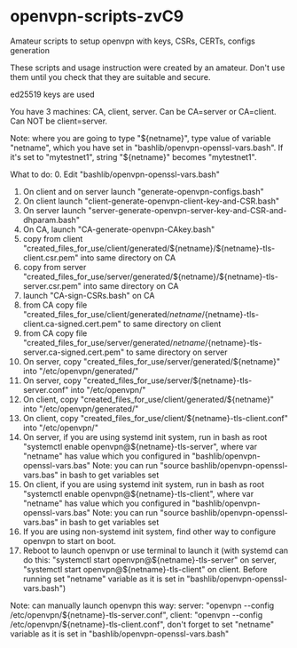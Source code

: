 # openvpn-scripts-zvC9
Amateur scripts to setup openvpn with keys, CSRs, CERTs, configs generation

These scripts and usage instruction were created by an amateur. Don't use them until you check that they are suitable and secure.

ed25519 keys are used

You have 3 machines: CA, client, server.
Can be CA=server or CA=client.
Can NOT be client=server.

Note: where you are going to type "${netname}", type value of variable "netname", which
you have set in "bashlib/openvpn-openssl-vars.bash". If it's set to "mytestnet1",
string "${netname}" becomes "mytestnet1".

What to do:
0. Edit "bashlib/openvpn-openssl-vars.bash"
1. On client and on server launch  "generate-openvpn-configs.bash"
2. On client launch "client-generate-openvpn-client-key-and-CSR.bash"
3. On server launch "server-generate-openvpn-server-key-and-CSR-and-dhparam.bash"
4. On CA, launch "CA-generate-openvpn-CAkey.bash"
5. copy from client "created_files_for_use/client/generated/&#36;\{netname\}/\$\{netname\}-tls-client.csr.pem" into same directory on CA
6. copy from server "created_files_for_use/server/generated/\${netname}/${netname}-tls-server.csr.pem" into same directory on CA
7. launch "CA-sign-CSRs.bash" on CA
8. from CA copy file "created_files_for_use/client/generated/${netname}/${netname}-tls-client.ca-signed.cert.pem" to same directory on client
9. from CA copy file "created_files_for_use/server/generated/${netname}/${netname}-tls-server.ca-signed.cert.pem" to same directory on server
10. On server, copy "created_files_for_use/server/generated/${netname}" into "/etc/openvpn/generated/"
11. On server, copy "created_files_for_use/server/${netname}-tls-server.conf" into "/etc/openvpn/"
12. On client, copy "created_files_for_use/client/generated/${netname}" into "/etc/openvpn/generated/"
13. On client, copy "created_files_for_use/client/${netname}-tls-client.conf" into "/etc/openvpn/"
14. On server, if you are using systemd init system, run in bash as root "systemctl enable openvpn@${netname}-tls-server",
  where var "netname" has value which you configured in "bashlib/openvpn-openssl-vars.bas"
Note: you can run "source bashlib/openvpn-openssl-vars.bas" in bash to get variables set
15. On client, if you are using systemd init system, run in bash as root "systemctl enable openvpn@${netname}-tls-client",
  where var "netname" has value which you configured in "bashlib/openvpn-openssl-vars.bas"
Note: you can run "source bashlib/openvpn-openssl-vars.bas" in bash to get variables set
16. If you are using non-systemd init system, find other way to configure openvpn to start on boot.
17. Reboot to launch openvpn or use terminal to launch it (with systemd can do this: "systemctl start openvpn@${netname}-tls-server" on server,
  "systemctl start openvpn@${netname}-tls-client" on client. Before running set "netname" variable as it is set in "bashlib/openvpn-openssl-vars.bash")

Note: can manually launch openvpn this way:
  server: "openvpn --config /etc/openvpn/${netname}-tls-server.conf",
  client: "openvpn --config /etc/openvpn/${netname}-tls-client.conf",
 don't forget to set "netname" variable as it is set in "bashlib/openvpn-openssl-vars.bash"
 
